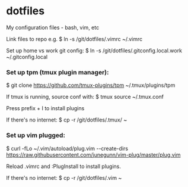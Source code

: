 # dotfiles
My configuration files - bash, vim, etc

Link files to repo e.g. 
$ ln -s /git/dotfiles/.vimrc ~/.vimrc

Set up home vs work git config:
$ ln -s /git/dotfiles/.gitconfig.local.work ~/.gitconfig.local


### Set up tpm (tmux plugin manager): 
$ git clone https://github.com/tmux-plugins/tpm ~/.tmux/plugins/tpm 

If tmux is running, source conf with:
$ tmux source ~/.tmux.conf

Press prefix + I to install plugins

If there's no internet:
$ cp -r /git/dotfiles/.tmux/ ~


### Set up vim plugged:
$ curl -fLo ~/.vim/autoload/plug.vim --create-dirs \
    https://raw.githubusercontent.com/junegunn/vim-plug/master/plug.vim

Reload .vimrc and :PlugInstall to install plugins.

If there's no internet:
$ cp -r /git/dotfiles/.vim ~

